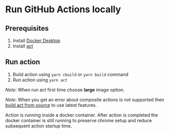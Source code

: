 <!--
Copyright (c) Microsoft Corporation. All rights reserved.
Licensed under the MIT License.
-->

# Run GitHub Actions locally

## Prerequisites

1. Install [Docker Desktop](https://www.docker.com/products/docker-desktop)
2. Install [act](https://github.com/nektos/act)

## Run action

1. Build action using `yarn cbuild` or `yarn build` command
2. Run action using `yarn act`

_Note_: When run act first time choose **large** image option.

_Note_: When you get an error about composite actions is not supported then [build act from source](https://github.com/nektos/act#building-from-source) to use latest features.

Action is running inside a docker container. After action is completed the docker container is still running to preserve chrome setup and reduce subsequent action startup time.
